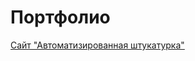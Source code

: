 # Портфолио

[Сайт "Автоматизированная штукатурка"](yarmuxametovartur.github.io/study/ "Сайт из учебного курса")
